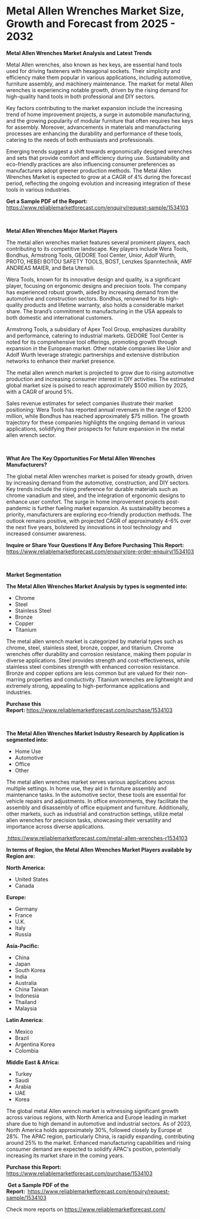 <p><h1>Metal Allen Wrenches Market Size, Growth and Forecast from 2025 - 2032</h1></p><p><strong>Metal Allen Wrenches Market Analysis and Latest Trends</strong></p>
<p><p>Metal Allen wrenches, also known as hex keys, are essential hand tools used for driving fasteners with hexagonal sockets. Their simplicity and efficiency make them popular in various applications, including automotive, furniture assembly, and machinery maintenance. The market for metal Allen wrenches is experiencing notable growth, driven by the rising demand for high-quality hand tools in both professional and DIY sectors.</p><p>Key factors contributing to the market expansion include the increasing trend of home improvement projects, a surge in automobile manufacturing, and the growing popularity of modular furniture that often requires hex keys for assembly. Moreover, advancements in materials and manufacturing processes are enhancing the durability and performance of these tools, catering to the needs of both enthusiasts and professionals.</p><p>Emerging trends suggest a shift towards ergonomically designed wrenches and sets that provide comfort and efficiency during use. Sustainability and eco-friendly practices are also influencing consumer preferences as manufacturers adopt greener production methods. The Metal Allen Wrenches Market is expected to grow at a CAGR of 4% during the forecast period, reflecting the ongoing evolution and increasing integration of these tools in various industries.</p></p>
<p><strong>Get a Sample PDF of the Report:&nbsp;</strong> <a href="https://www.reliablemarketforecast.com/enquiry/request-sample/1534103?utm_campaign=1833&utm_medium=2&utm_source=Github&utm_content=ia&utm_term=27022025&utm_id=metal-allen-wrenches">https://www.reliablemarketforecast.com/enquiry/request-sample/1534103</a></p>
<p>&nbsp;</p>
<p><strong>Metal Allen Wrenches Major Market Players</strong></p>
<p><p>The metal allen wrenches market features several prominent players, each contributing to its competitive landscape. Key players include Wera Tools, Bondhus, Armstrong Tools, GEDORE Tool Center, Unior, Adolf Wurth, PROTO, HEBEI BOTOU SAFETY TOOLS, BOST, Lenzkes Spanntechnik, AMF ANDREAS MAIER, and Beta Utensili.</p><p>Wera Tools, known for its innovative design and quality, is a significant player, focusing on ergonomic designs and precision tools. The company has experienced robust growth, aided by increasing demand from the automotive and construction sectors. Bondhus, renowned for its high-quality products and lifetime warranty, also holds a considerable market share. The brand’s commitment to manufacturing in the USA appeals to both domestic and international customers.</p><p>Armstrong Tools, a subsidiary of Apex Tool Group, emphasizes durability and performance, catering to industrial markets. GEDORE Tool Center is noted for its comprehensive tool offerings, promoting growth through expansion in the European market. Other notable companies like Unior and Adolf Wurth leverage strategic partnerships and extensive distribution networks to enhance their market presence.</p><p>The metal allen wrench market is projected to grow due to rising automotive production and increasing consumer interest in DIY activities. The estimated global market size is poised to reach approximately $500 million by 2025, with a CAGR of around 5%.</p><p>Sales revenue estimates for select companies illustrate their market positioning: Wera Tools has reported annual revenues in the range of $200 million, while Bondhus has reached approximately $75 million. The growth trajectory for these companies highlights the ongoing demand in various applications, solidifying their prospects for future expansion in the metal allen wrench sector.</p></p>
<p>&nbsp;</p>
<p><strong>What Are The Key Opportunities For Metal Allen Wrenches Manufacturers?</strong></p>
<p><p>The global metal Allen wrenches market is poised for steady growth, driven by increasing demand from the automotive, construction, and DIY sectors. Key trends include the rising preference for durable materials such as chrome vanadium and steel, and the integration of ergonomic designs to enhance user comfort. The surge in home improvement projects post-pandemic is further fueling market expansion. As sustainability becomes a priority, manufacturers are exploring eco-friendly production methods. The outlook remains positive, with projected CAGR of approximately 4-6% over the next five years, bolstered by innovations in tool technology and increased consumer awareness.</p></p>
<p><strong>Inquire or Share Your Questions If Any Before Purchasing This Report:</strong> <a href="https://www.reliablemarketforecast.com/enquiry/pre-order-enquiry/1534103?utm_campaign=1833&utm_medium=2&utm_source=Github&utm_content=ia&utm_term=27022025&utm_id=metal-allen-wrenches">https://www.reliablemarketforecast.com/enquiry/pre-order-enquiry/1534103</a></p>
<p>&nbsp;</p>
<p><strong>Market Segmentation</strong></p>
<p><strong>The Metal Allen Wrenches Market Analysis by types is segmented into:</strong></p>
<p><ul><li>Chrome</li><li>Steel</li><li>Stainless Steel</li><li>Bronze</li><li>Copper</li><li>Titanium</li></ul></p>
<p><p>The metal allen wrench market is categorized by material types such as chrome, steel, stainless steel, bronze, copper, and titanium. Chrome wrenches offer durability and corrosion resistance, making them popular in diverse applications. Steel provides strength and cost-effectiveness, while stainless steel combines strength with enhanced corrosion resistance. Bronze and copper options are less common but are valued for their non-marring properties and conductivity. Titanium wrenches are lightweight and extremely strong, appealing to high-performance applications and industries.</p></p>
<p><strong>Purchase this Report:&nbsp;</strong><a href="https://www.reliablemarketforecast.com/purchase/1534103?utm_campaign=1833&utm_medium=2&utm_source=Github&utm_content=ia&utm_term=27022025&utm_id=metal-allen-wrenches">https://www.reliablemarketforecast.com/purchase/1534103</a></p>
<p>&nbsp;</p>
<p><strong>The Metal Allen Wrenches Market Industry Research by Application is segmented into:</strong></p>
<p><ul><li>Home Use</li><li>Automotive</li><li>Office</li><li>Other</li></ul></p>
<p><p>The metal allen wrenches market serves various applications across multiple settings. In home use, they aid in furniture assembly and maintenance tasks. In the automotive sector, these tools are essential for vehicle repairs and adjustments. In office environments, they facilitate the assembly and disassembly of office equipment and furniture. Additionally, other markets, such as industrial and construction settings, utilize metal allen wrenches for precision tasks, showcasing their versatility and importance across diverse applications.</p></p>
<p><a href="https://www.reliablemarketforecast.com/metal-allen-wrenches-r1534103?utm_campaign=1833&utm_medium=2&utm_source=Github&utm_content=ia&utm_term=27022025&utm_id=metal-allen-wrenches">&nbsp;https://www.reliablemarketforecast.com/metal-allen-wrenches-r1534103</a></p>
<p><strong>In terms of Region, the Metal Allen Wrenches Market Players available by Region are:</strong></p>
<p>
    <p> <strong> North America: </strong>
        <ul>
            <li>United States</li>
            <li>Canada</li>
        </ul>
        </p> 
    <p> <strong> Europe: </strong>
        <ul>
            <li>Germany</li>
            <li>France</li>
            <li>U.K.</li>
            <li>Italy</li>
            <li>Russia</li>
        </ul>
        </p> 
    <p> <strong> Asia-Pacific: </strong>
        <ul>
            <li>China</li>
            <li>Japan</li>
            <li>South Korea</li>
            <li>India</li>
            <li>Australia</li>
            <li>China Taiwan</li>
            <li>Indonesia</li>
            <li>Thailand</li>
            <li>Malaysia</li>
        </ul>
        </p> 
    <p> <strong> Latin America: </strong>
        <ul>
            <li>Mexico</li>
            <li>Brazil</li>
            <li>Argentina Korea</li>
            <li>Colombia</li>
        </ul>
        </p> 
    <p> <strong> Middle East & Africa: </strong>
        <ul>
            <li>Turkey</li>
            <li>Saudi</li>
            <li>Arabia</li>
            <li>UAE</li>
            <li>Korea</li>
        </ul>
    </p>
    </p>
<p><p>The global metal Allen wrench market is witnessing significant growth across various regions, with North America and Europe leading in market share due to high demand in automotive and industrial sectors. As of 2023, North America holds approximately 30%, followed closely by Europe at 28%. The APAC region, particularly China, is rapidly expanding, contributing around 25% to the market. Enhanced manufacturing capabilities and rising consumer demand are expected to solidify APAC's position, potentially increasing its market share in the coming years.</p></p>
<p><strong>Purchase this Report: </strong><a href="https://www.reliablemarketforecast.com/purchase/1534103?utm_campaign=1833&utm_medium=2&utm_source=Github&utm_content=ia&utm_term=27022025&utm_id=metal-allen-wrenches">https://www.reliablemarketforecast.com/purchase/1534103</a></p>
<p>&nbsp;<strong>Get a Sample PDF of the Report:&nbsp;&nbsp;</strong><a href="https://www.reliablemarketforecast.com/enquiry/request-sample/1534103?utm_campaign=1833&utm_medium=2&utm_source=Github&utm_content=ia&utm_term=27022025&utm_id=metal-allen-wrenches">https://www.reliablemarketforecast.com/enquiry/request-sample/1534103</a></p>
<p><strong></strong></p>
<p>Check more reports on <a href="https://www.reliablemarketforecast.com/?utm_campaign=1833&utm_medium=2&utm_source=Github&utm_content=ia&utm_term=27022025&utm_id=metal-allen-wrenches">https://www.reliablemarketforecast.com/</a></p>